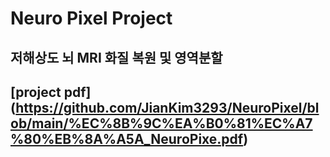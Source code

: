 # Neuro Pixel Project
## 저해상도 뇌 MRI 화질 복원 및 영역분할
## [project pdf] (https://github.com/JianKim3293/NeuroPixel/blob/main/%EC%8B%9C%EA%B0%81%EC%A7%80%EB%8A%A5A_NeuroPixe.pdf)
